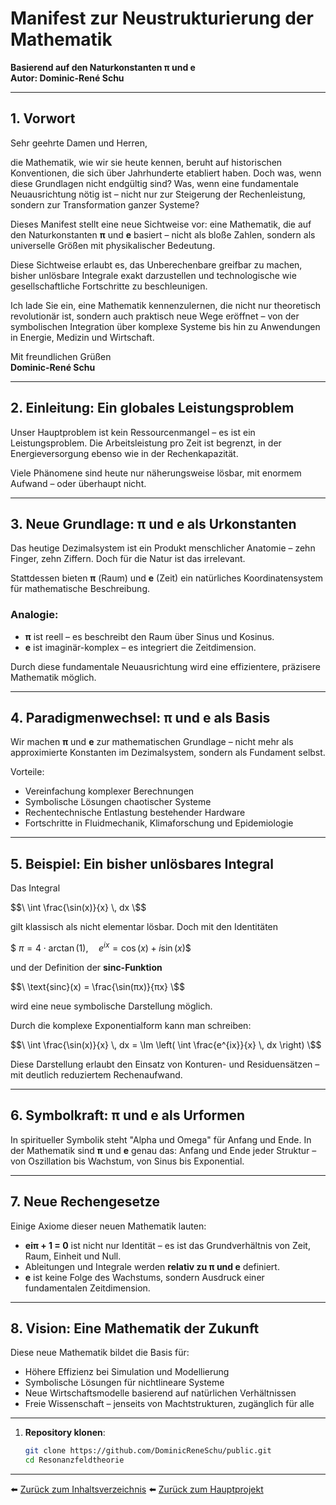 # Manifest zur Neustrukturierung der Mathematik  
**Basierend auf den Naturkonstanten π und e**  
**Autor: Dominic-René Schu**

---

## 1. Vorwort

Sehr geehrte Damen und Herren,  

die Mathematik, wie wir sie heute kennen, beruht auf historischen Konventionen, die sich über Jahrhunderte etabliert haben. Doch was, wenn diese Grundlagen nicht endgültig sind? Was, wenn eine fundamentale Neuausrichtung nötig ist – nicht nur zur Steigerung der Rechenleistung, sondern zur Transformation ganzer Systeme?  

Dieses Manifest stellt eine neue Sichtweise vor: eine Mathematik, die auf den Naturkonstanten **π** und **e** basiert – nicht als bloße Zahlen, sondern als universelle Größen mit physikalischer Bedeutung.  

Diese Sichtweise erlaubt es, das Unberechenbare greifbar zu machen, bisher unlösbare Integrale exakt darzustellen und technologische wie gesellschaftliche Fortschritte zu beschleunigen.  

Ich lade Sie ein, eine Mathematik kennenzulernen, die nicht nur theoretisch revolutionär ist, sondern auch praktisch neue Wege eröffnet – von der symbolischen Integration über komplexe Systeme bis hin zu Anwendungen in Energie, Medizin und Wirtschaft.  

Mit freundlichen Grüßen  
**Dominic-René Schu**

---

## 2. Einleitung: Ein globales Leistungsproblem

Unser Hauptproblem ist kein Ressourcenmangel – es ist ein Leistungsproblem. Die Arbeitsleistung pro Zeit ist begrenzt, in der Energieversorgung ebenso wie in der Rechenkapazität.  

Viele Phänomene sind heute nur näherungsweise lösbar, mit enormem Aufwand – oder überhaupt nicht.  

---

## 3. Neue Grundlage: π und e als Urkonstanten

Das heutige Dezimalsystem ist ein Produkt menschlicher Anatomie – zehn Finger, zehn Ziffern. Doch für die Natur ist das irrelevant.  

Stattdessen bieten **π** (Raum) und **e** (Zeit) ein natürliches Koordinatensystem für mathematische Beschreibung.  

### Analogie:  
- **π** ist reell – es beschreibt den Raum über Sinus und Kosinus.  
- **e** ist imaginär-komplex – es integriert die Zeitdimension.  

Durch diese fundamentale Neuausrichtung wird eine effizientere, präzisere Mathematik möglich.

---

## 4. Paradigmenwechsel: π und e als Basis

Wir machen **π** und **e** zur mathematischen Grundlage – nicht mehr als approximierte Konstanten im Dezimalsystem, sondern als Fundament selbst.  

Vorteile:  
- Vereinfachung komplexer Berechnungen  
- Symbolische Lösungen chaotischer Systeme  
- Rechentechnische Entlastung bestehender Hardware  
- Fortschritte in Fluidmechanik, Klimaforschung und Epidemiologie  

---

## 5. Beispiel: Ein bisher unlösbares Integral

Das Integral

$$\
\int \frac{\sin(x)}{x} \, dx
\$$

gilt klassisch als nicht elementar lösbar. Doch mit den Identitäten  

$$\
π = 4 \cdot \arctan(1), \quad e^{ix} = \cos(x) + i \sin(x)
\$$

und der Definition der **sinc-Funktion**  

$$\
\text{sinc}(x) = \frac{\sin(πx)}{πx}
\$$

wird eine neue symbolische Darstellung möglich.  

Durch die komplexe Exponentialform kann man schreiben:

$$\
\int \frac{\sin(x)}{x} \, dx = \Im \left( \int \frac{e^{ix}}{x} \, dx \right)
\$$

Diese Darstellung erlaubt den Einsatz von Konturen- und Residuensätzen – mit deutlich reduziertem Rechenaufwand.  

---

## 6. Symbolkraft: π und e als Urformen

In spiritueller Symbolik steht "Alpha und Omega" für Anfang und Ende. In der Mathematik sind **π** und **e** genau das: Anfang und Ende jeder Struktur – von Oszillation bis Wachstum, von Sinus bis Exponential.  

---

## 7. Neue Rechengesetze

Einige Axiome dieser neuen Mathematik lauten:  

- **eiπ + 1 = 0** ist nicht nur Identität – es ist das Grundverhältnis von Zeit, Raum, Einheit und Null.  
- Ableitungen und Integrale werden **relativ zu π und e** definiert.  
- **e** ist keine Folge des Wachstums, sondern Ausdruck einer fundamentalen Zeitdimension.  

---

## 8. Vision: Eine Mathematik der Zukunft

Diese neue Mathematik bildet die Basis für:  

- Höhere Effizienz bei Simulation und Modellierung  
- Symbolische Lösungen für nichtlineare Systeme  
- Neue Wirtschaftsmodelle basierend auf natürlichen Verhältnissen  
- Freie Wissenschaft – jenseits von Machtstrukturen, zugänglich für alle  

---



1. **Repository klonen**:  
   ```bash
   git clone https://github.com/DominicReneSchu/public.git
   cd Resonanzfeldtheorie
   ```

---


⬅️ [Zurück zum Inhaltsverzeichnis](README.md)
⬅️ [Zurück zum Hauptprojekt](../README.md)